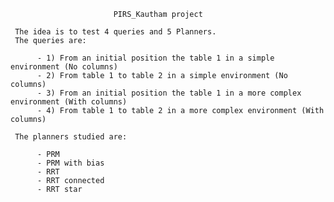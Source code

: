                            PIRS_Kautham project
     
     The idea is to test 4 queries and 5 Planners.
     The queries are:
      
          - 1) From an initial position the table 1 in a simple environment (No columns)
          - 2) From table 1 to table 2 in a simple environment (No columns)
          - 3) From an initial position the table 1 in a more complex environment (With columns)
          - 4) From table 1 to table 2 in a more complex environment (With columns)
     
     The planners studied are:
     
          - PRM
          - PRM with bias
          - RRT
          - RRT connected
          - RRT star
      
  
